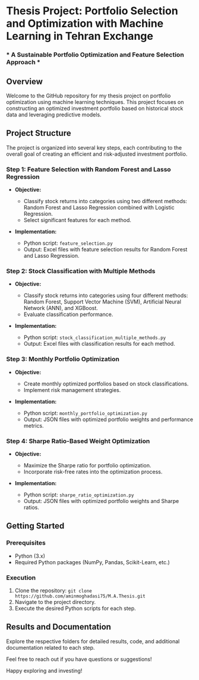 # Thesis Project: Portfolio Selection and Optimization with Machine Learning in Tehran Exchange
### * A Sustainable Portfolio Optimization and Feature Selection Approach *

## Overview

Welcome to the GitHub repository for my thesis project on portfolio optimization using machine learning techniques. This project focuses on constructing an optimized investment portfolio based on historical stock data and leveraging predictive models.

## Project Structure

The project is organized into several key steps, each contributing to the overall goal of creating an efficient and risk-adjusted investment portfolio.

### Step 1: Feature Selection with Random Forest and Lasso Regression

- **Objective:**
  - Classify stock returns into categories using two different methods: Random Forest and Lasso Regression combined with Logistic Regression.
  - Select significant features for each method.

- **Implementation:**
  - Python script: `feature_selection.py`
  - Output: Excel files with feature selection results for Random Forest and Lasso Regression.

### Step 2: Stock Classification with Multiple Methods

- **Objective:**
  - Classify stock returns into categories using four different methods: Random Forest, Support Vector Machine (SVM), Artificial Neural Network (ANN), and XGBoost.
  - Evaluate classification performance.

- **Implementation:**
  - Python script: `stock_classification_multiple_methods.py`
  - Output: Excel files with classification results for each method.

### Step 3: Monthly Portfolio Optimization

- **Objective:**
  - Create monthly optimized portfolios based on stock classifications.
  - Implement risk management strategies.

- **Implementation:**
  - Python script: `monthly_portfolio_optimization.py`
  - Output: JSON files with optimized portfolio weights and performance metrics.

### Step 4: Sharpe Ratio-Based Weight Optimization

- **Objective:**
  - Maximize the Sharpe ratio for portfolio optimization.
  - Incorporate risk-free rates into the optimization process.

- **Implementation:**
  - Python script: `sharpe_ratio_optimization.py`
  - Output: JSON files with optimized portfolio weights and Sharpe ratios.

## Getting Started

### Prerequisites

- Python (3.x)
- Required Python packages (NumPy, Pandas, Scikit-Learn, etc.)

### Execution

1. Clone the repository: `git clone https://github.com/aminmoghadasi75/M.A.Thesis.git`
2. Navigate to the project directory.
3. Execute the desired Python scripts for each step.

## Results and Documentation

Explore the respective folders for detailed results, code, and additional documentation related to each step.

Feel free to reach out if you have questions or suggestions!

Happy exploring and investing!
